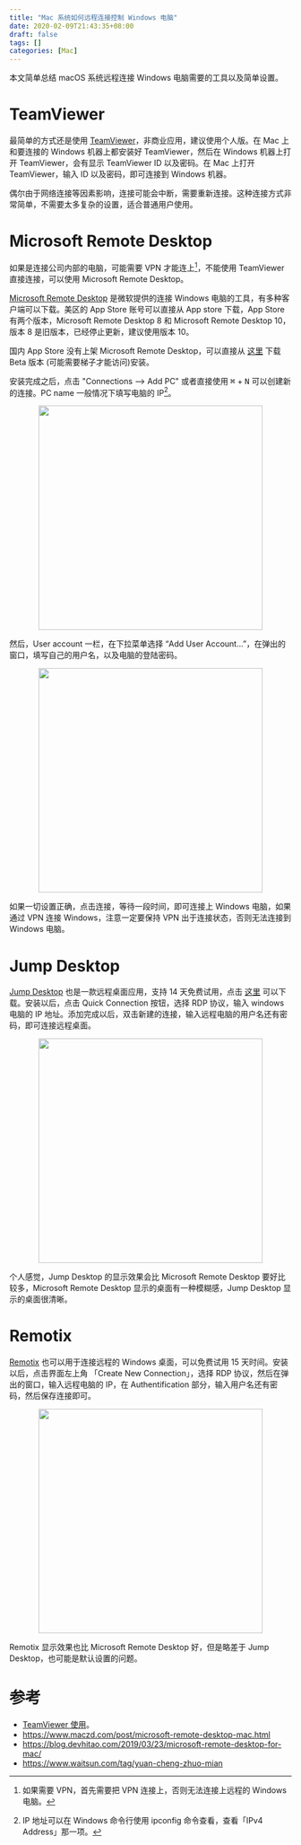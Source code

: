 ```yaml
---
title: "Mac 系统如何远程连接控制 Windows 电脑"
date: 2020-02-09T21:43:35+08:00
draft: false
tags: []
categories: [Mac]
---
```


本文简单总结 macOS 系统远程连接 Windows 电脑需要的工具以及简单设置。

<!--more-->

# TeamViewer

最简单的方式还是使用 [TeamViewer](https://www.teamviewer.cn/cn/)，非商业应用，建议使用个人版。在 Mac 上和要连接的 Windows 机器上都安装好 TeamViewer，然后在 Windows 机器上打开 TeamViewer，会有显示 TeamViewer ID 以及密码。在 Mac 上打开 TeamViewer，输入 ID 以及密码，即可连接到 Windows 机器。

偶尔由于网络连接等因素影响，连接可能会中断，需要重新连接。这种连接方式非常简单，不需要太多复杂的设置，适合普通用户使用。

# Microsoft Remote Desktop

如果是连接公司内部的电脑，可能需要 VPN 才能连上[^2]，不能使用 TeamViewer 直接连接，可以使用 Microsoft Remote Desktop。

[Microsoft Remote Desktop](https://docs.microsoft.com/en-us/windows-server/remote/remote-desktop-services/clients/remote-desktop-mac) 是微软提供的连接 Windows 电脑的工具，有多种客户端可以下载。美区的 App Store 账号可以直接从 App store 下载，App Store 有两个版本，Microsoft Remote Desktop 8 和 Microsoft Remote Desktop 10，版本 8 是旧版本，已经停止更新，建议使用版本 10。

国内 App Store 没有上架 Microsoft Remote Desktop，可以直接从 [这里](https://go.microsoft.com/fwlink/?LinkID=619698) 下载 Beta 版本 (可能需要梯子才能访问)安装。

安装完成之后，点击 "Connections --> Add PC" 或者直接使用 <kbd>⌘</kbd> + <kbd>N</kbd> 可以创建新的连接。PC name 一般情况下填写电脑的 IP[^1]。

<p align="center">
<img src="https://blog-resource-1257868508.file.myqcloud.com/20200209222615.jpg" width="400">
</p>

然后，User account 一栏，在下拉菜单选择 “Add User Account...”，在弹出的窗口，填写自己的用户名，以及电脑的登陆密码。

<p align="center">
<img src="https://blog-resource-1257868508.file.myqcloud.com/20200209223423.jpg" width="400">
</p>

如果一切设置正确，点击连接，等待一段时间，即可连接上 Windows 电脑，如果通过 VPN 连接 Windows，注意一定要保持 VPN 出于连接状态，否则无法连接到 Windows 电脑。

# Jump Desktop

[Jump Desktop](https://jumpdesktop.com/) 也是一款远程桌面应用，支持 14 天免费试用，点击 [这里](https://jumpdesktop.com/downloads/jdmac) 可以下载。安装以后，点击 Quick Connection 按钮，选择 RDP 协议，输入 windows 电脑的 IP 地址。添加完成以后，双击新建的连接，输入远程电脑的用户名还有密码，即可连接远程桌面。

<p align="center">
<img src="https://blog-resource-1257868508.file.myqcloud.com/20200226144337.jpg" width="400">
</p>

个人感觉，Jump Desktop 的显示效果会比 Microsoft Remote Desktop 要好比较多，Microsoft Remote Desktop 显示的桌面有一种模糊感，Jump Desktop 显示的桌面很清晰。

# Remotix

[Remotix](https://nulana.com/remotix-mac/) 也可以用于连接远程的 Windows 桌面，可以免费试用 15 天时间。安装以后，点击界面左上角 「Create New Connection」，选择 RDP 协议，然后在弹出的窗口，输入远程电脑的 IP，在 Authentification 部分，输入用户名还有密码，然后保存连接即可。

<p align="center">
<img src="https://blog-resource-1257868508.file.myqcloud.com/20200226144916.jpg" width="400">
</p>

Remotix 显示效果也比 Microsoft Remote Desktop 好，但是略差于 Jump Desktop，也可能是默认设置的问题。

# 参考 #

+ [TeamViewer 使用](https://bit.ly/2HVuCz7)。
+ https://www.maczd.com/post/microsoft-remote-desktop-mac.html
+ https://blog.devhitao.com/2019/03/23/microsoft-remote-desktop-for-mac/
+ https://www.waitsun.com/tag/yuan-cheng-zhuo-mian

[^1]: IP 地址可以在 Windows 命令行使用 ipconfig 命令查看，查看「IPv4 Address」那一项。
[^2]: 如果需要 VPN，首先需要把 VPN 连接上，否则无法连接上远程的 Windows 电脑。
